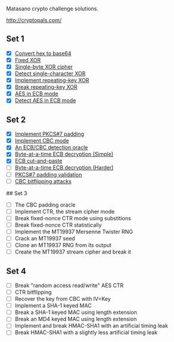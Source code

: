 Matasano crypto challenge solutions.

http://cryptopals.com/

## Set 1

  - [X] [Convert hex to base64](http://cryptopals.com/sets/1/challenges/1/)
  - [X] [Fixed XOR](http://cryptopals.com/sets/1/challenges/2/)
  - [X] [Single-byte XOR cipher](http://cryptopals.com/sets/1/challenges/3/)
  - [X] [Detect single-character XOR](http://cryptopals.com/sets/1/challenges/4/)
  - [X] [Implement repeating-key XOR](http://cryptopals.com/sets/1/challenges/5/)
  - [X] [Break repeating-key XOR](http://cryptopals.com/sets/1/challenges/6/)
  - [X] [AES in ECB mode](http://cryptopals.com/sets/1/challenges/7/)
  - [X] [Detect AES in ECB mode](http://cryptopals.com/sets/1/challenges/8/)

## Set 2

  - [X] [Implement PKCS#7 padding](http://cryptopals.com/sets/2/challenges/9/)
  - [X] [Implement CBC mode](http://cryptopals.com/sets/2/challenges/10/)
  - [X] [An ECB/CBC detection oracle](http://cryptopals.com/sets/2/challenges/11/)
  - [X] [Byte-at-a-time ECB decryption (Simple)](http://cryptopals.com/sets/2/challenges/12/)
  - [X] [ECB cut-and-paste](http://cryptopals.com/sets/2/challenges/13/)
  - [ ] [Byte-at-a-time ECB decryption (Harder)](http://cryptopals.com/sets/2/challenges/14/)
  - [ ] [PKCS#7 padding validation](http://cryptopals.com/sets/2/challenges/15/)
  - [ ] [CBC bitflipping attacks](http://cryptopals.com/sets/2/challenges/16/)

## Set 3

  - [ ] The CBC padding oracle
  - [ ] Implement CTR, the stream cipher mode
  - [ ] Break fixed-nonce CTR mode using substitions
  - [ ] Break fixed-nonce CTR statistically
  - [ ] Implement the MT19937 Mersenne Twister RNG
  - [ ] Crack an MT19937 seed
  - [ ] Clone an MT19937 RNG from its output
  - [ ] Create the MT19937 stream cipher and break it

## Set 4

  - [ ] Break "random access read/write" AES CTR
  - [ ] CTR bitflipping
  - [ ] Recover the key from CBC with IV=Key
  - [ ] Implement a SHA-1 keyed MAC
  - [ ] Break a SHA-1 keyed MAC using length extension
  - [ ] Break an MD4 keyed MAC using length extension
  - [ ] Implement and break HMAC-SHA1 with an artificial timing leak
  - [ ] Break HMAC-SHA1 with a slightly less artificial timing leak
